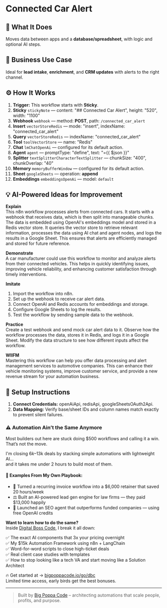 # Connected Car Alert
  ## 🚀 What It Does
  Moves data between apps and a **database/spreadsheet**, with logic and optional AI steps.
  
  ## 💼 Business Use Case
  Ideal for **lead intake**, **enrichment**, and **CRM updates** with alerts to the right channel.
  
  ## ⚙️ How It Works
  1. **Trigger:** This workflow starts with **Sticky**.
  2. **Sticky** `stickyNote` — content: "## Connected Car Alert", height: "520", width: "1100"
3. **Webhook** `webhook` — method: **POST**, path: `/connected_car_alert`
4. **Insert** `vectorStoreRedis` — mode: "insert", indexName: "connected_car_alert"
5. **Query** `vectorStoreRedis` — indexName: "connected_car_alert"
6. **Tool** `toolVectorStore` — name: "Redis"
7. **Chat** `lmChatOpenAi` — configured for its default action.
8. **Agent** `agent` — promptType: "define", text: "={{ $json }}"
9. **Splitter** `textSplitterCharacterTextSplitter` — chunkSize: "400", chunkOverlap: "40"
10. **Memory** `memoryBufferWindow` — configured for its default action.
11. **Sheet** `googleSheets` — operation: **append**
12. **Embeddings** `embeddingsOpenAi` — model: `default`
  
  ## 💡 AI-Powered Ideas for Improvement
  **Explain**  
This n8n workflow processes alerts from connected cars. It starts with a webhook that receives data, which is then split into manageable chunks. The data is embedded using OpenAI's embeddings model and stored in a Redis vector store. It queries the vector store to retrieve relevant information, processes the data using AI chat and agent nodes, and logs the results in a Google Sheet. This ensures that alerts are efficiently managed and stored for future reference.

**Demonstrate**  
A car manufacturer could use this workflow to monitor and analyze alerts from their connected vehicles. This helps in quickly identifying issues, improving vehicle reliability, and enhancing customer satisfaction through timely interventions.

**Imitate**  
1. Import the workflow into n8n.  
2. Set up the webhook to receive car alert data.  
3. Connect OpenAI and Redis accounts for embeddings and storage.  
4. Configure Google Sheets to log the results.  
5. Test the workflow by sending sample data to the webhook.

**Practice**  
Create a test webhook and send mock car alert data to it. Observe how the workflow processes the data, stores it in Redis, and logs it in a Google Sheet. Modify the data structure to see how different inputs affect the workflow.

**WIIFM**  
Mastering this workflow can help you offer data processing and alert management services to automotive companies. This can enhance their vehicle monitoring systems, improve customer service, and provide a new revenue stream for your automation business.
  
  ## 🔧 Setup Instructions
  1. **Connect Credentials:** openAiApi, redisApi, googleSheetsOAuth2Api.
2. **Data Mapping:** Verify base/sheet IDs and column names match exactly to prevent silent failures.
  
### ⚠️ Automation Ain’t the Same Anymore

Most builders out here are stuck doing $500 workflows and calling it a win.  
That’s not the move.  

I'm closing $6k–$13k deals by stacking simple automations with lightweight AI...  
and it takes me under 2 hours to build most of them.

#### 🧠 Examples From My Own Playbook:
- 🔁 Turned a recurring invoice workflow into a $6,000 retainer that saved 20 hours/week  
- ⚖️ Built an AI-powered lead gen engine for law firms — they paid $13,000 happily  
- 🚀 Launched an SEO agent that outperforms funded companies — using free OpenAI credits  

**Want to learn how to do the same?**  
Inside [Digital Boss Code](https://bigpoppacode.io/go/dbc), I break it all down:

✅ The exact AI components that 3x your pricing overnight  
✅ My $15k Automation Framework using n8n + LangChain  
✅ Word-for-word scripts to close high-ticket deals  
✅ Real client case studies with templates  
✅ How to stop looking like a tech VA and start moving like a Solution Architect  

🔥 Get started at → [bigpoppacode.io/go/dbc](https://bigpoppacode.io/go/dbc)  
Limited time access, early birds get the best bonuses.

---
> Built by [Big Poppa Code](https://bigpoppacode.io) – architecting automations that scale people, profits, and purpose.
  